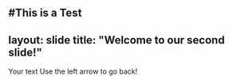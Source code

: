 #This is a Test
---
layout: slide
title: "Welcome to our second slide!"
---
Your text
Use the left arrow to go back!
